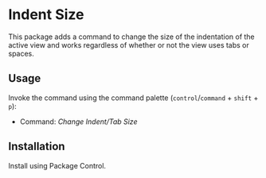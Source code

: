# Indent Size

This package adds a command to change the size of the indentation of the active view and works regardless of whether or not the view uses tabs or spaces.

## Usage

Invoke the command using the command palette (`control`/`command` + `shift` + `p`):

* Command: *Change Indent/Tab Size*

## Installation

Install using Package Control.
